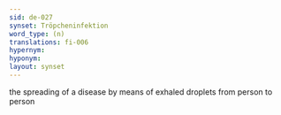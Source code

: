 ```yaml
---
sid: de-027
synset: Tröpcheninfektion
word_type: (n)
translations: fi-006
hypernym: 
hyponym: 
layout: synset
---
```

the spreading of a disease by means of exhaled droplets from person to person